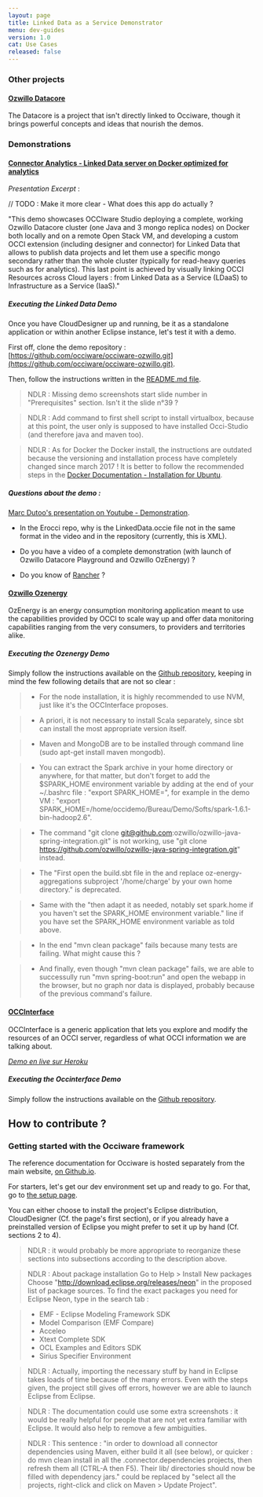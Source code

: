 ```yaml
---
layout: page
title: Linked Data as a Service Demonstrator
menu: dev-guides
version: 1.0
cat: Use Cases
released: false
---
```



### Other projects

#### [Ozwillo Datacore](https://github.com/ozwillo/ozwillo-datacore)

The Datacore is a project that isn't directly linked to Occiware, though it brings powerful concepts and ideas that nourish the demos.

### Demonstrations

#### [Connector Analytics - Linked Data server on Docker optimized for analytics](https://github.com/occiware/occiware-ozwillo/blob/master/connector-analytics/)

_Presentation Excerpt_ :

// TODO : Make it more clear - What does this app do actually ?

"This demo showcases OCCIware Studio deploying a complete, working Ozwillo Datacore cluster (one Java and 3 mongo replica nodes) on Docker both locally and on a remote Open Stack VM, and developing a custom OCCI extension (including designer and connector) for Linked Data that allows to publish data projects and let them use a specific mongo secondary rather than the whole cluster (typically for read-heavy queries such as for analytics). This last point is achieved by visually linking OCCI Resources across Cloud layers : from Linked Data as a Service (LDaaS) to Infrastructure as a Service (IaaS)."

##### Executing the Linked Data Demo

Once you have CloudDesigner up and running, be it as a standalone application or within another Eclipse instance, let's test it with a demo.

First off, clone the demo repository : [https://github.com/occiware/occiware-ozwillo.git](https://github.com/occiware/occiware-ozwillo.git).

Then, follow the instructions written in the [README.md file](https://github.com/occiware/occiware-ozwillo/blob/master/connector-analytics/README.md).

> NDLR : Missing demo screenshots start slide number in "Prerequisites" section. Isn't it the slide n°39 ?

> NDLR : Add command to first shell script to install virtualbox, because at this point, the user only is supposed to have installed Occi-Studio (and therefore java and maven too).

> NDLR : As for Docker the Docker install, the instructions are outdated because the versioning and installation process have completely changed since march 2017 ! It is better to follow the recommended steps in the [Docker Documentation - Installation for Ubuntu](https://docs.docker.com/engine/installation/linux/ubuntu/).

##### Questions about the demo :

[Marc Dutoo's presentation on Youtube - Demonstration](https://youtu.be/HuDEbpC0eSw?t=713).

+ In the Erocci repo, why is the LinkedData.occie file not in the same format in the video and in the repository (currently, this is XML).

+ Do you have a video of a complete demonstration (with launch of Ozwillo Datacore Playground and Ozwillo OzEnergy) ?

+ Do you know of [Rancher](http://rancher.com/rancher/) ?

#### [Ozwillo Ozenergy](https://github.com/ozwillo/ozwillo-ozenergy)

OzEnergy is an energy consumption monitoring application meant to use the capabilities provided by OCCI to scale way up and offer data monitoring capabilities ranging from the very consumers, to providers and territories alike.

##### Executing the Ozenergy Demo

Simply follow the instructions available on the [Github repository](https://github.com/ozwillo/ozwillo-ozenergy), keeping in mind the few following details that are not so clear :

> + For the node installation, it is highly recommended to use NVM, just like it's the OCCInterface proposes.

> + A priori, it is not necessary to install Scala separately, since sbt can install the most appropriate version itself.

> + Maven and MongoDB are to be installed through command line (sudo apt-get install maven mongodb).

> + You can extract the Spark archive in your home directory or anywhere, for that matter, but don't forget to add the $SPARK_HOME environment variable by adding at the end of your ~/.bashrc file : "export SPARK_HOME=<YOUR PATH TO THE EXTRACTED SPARK DIRECTORY>", for example in the demo VM : "export SPARK_HOME=/home/occidemo/Bureau/Demo/Softs/spark-1.6.1-bin-hadoop2.6".

> + The command "git clone git@github.com:ozwillo/ozwillo-java-spring-integration.git" is not working, use "git clone https://github.com/ozwillo/ozwillo-java-spring-integration.git" instead.

> + The "First open the build.sbt file in the and replace oz-energy-aggregations subproject '/home/charge' by your own home directory." is deprecated.

> + Same with the "then adapt it as needed, notably set spark.home if you haven't set the SPARK_HOME environment variable." line if you have set the SPARK_HOME environment variable as told above.

> + In the end "mvn clean package" fails because many tests are failing. What might cause this ?

> + And finally, even though "mvn clean package" fails, we are able to successully run "mvn spring-boot:run" and open the webapp in the browser, but no graph nor data is displayed, probably because of the previous command's failure.

#### [OCCInterface](https://github.com/occiware/OCCInterface)

OCCInterface is a generic application that lets you explore and modify the resources of an OCCI server, regardless of what OCCI information we are talking about.

_[Demo en live sur Heroku](http://occinterface.herokuapp.com/)_

##### Executing the Occinterface Demo

Simply follow the instructions available on the [Github repository](https://github.com/occiware/OCCInterface).

## How to contribute ?

### <a name="getting_started"></a>Getting started with the Occiware framework

The reference documentation for Occiware is hosted separately from the main website, [on Github.io](http://occiware.github.io/).

For starters, let's get our dev environment set up and ready to go. For that, go to [the setup page](http://occiware.github.io/content/developer-guides/snapshot/studio-setting-up-the-environment.html).

You can either choose to install the project's Eclipse distribution, CloudDesigner (Cf. the page's first section), or if you already have a preinstalled version of Eclipse you might prefer to set it up by hand (Cf. sections 2 to 4).

> NDLR : it would probably be more appropriate to reorganize these sections into subsections according to the description above.

> NDLR : About package installation
Go to Help > Install New packages
Choose "http://download.eclipse.org/releases/neon" in the proposed list of package sources.
To find the exact packages you need for Eclipse Neon, type in the search tab :

> - EMF - Eclipse Modeling Framework SDK
> - Model Comparison (EMF Compare)
> - Acceleo
> - Xtext Complete SDK
> - OCL Examples and Editors SDK
> - Sirius Specifier Environment

> NDLR : Actually, importing the necessary stuff by hand in Eclipse takes loads of time because of the many errors. Even with the steps given, the project still gives off errors, however we are able to launch Eclipse from Eclipse.

> NDLR : The documentation could use some extra screenshots : it would be really helpful for people that are not yet extra familiar with Eclipse. It would also help to remove a few ambiguities.

> NDLR : This sentence : "in order to download all connector dependencies using Maven, either build it all (see below), or quicker : do mvn clean install in all the .connector.dependencies projects, then refresh them all (CTRL-A then F5). Their lib/ directories should now be filled with dependency jars." could be replaced by "select all the projects, right-click and click on Maven > Update Project".
